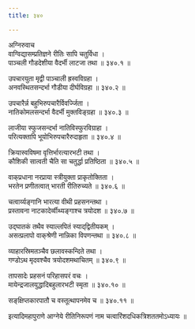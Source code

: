 ```yaml
---
title: ३४०

---
```

अग्निरुवाच  
वाग्विद्यासम्प्रतिज्ञने रीतिः सापि चतुर्विधा ।  
पाञ्चली गौडदेशीया वैदर्भी लाटजा तथा ॥ ३४०.१ ॥  
  
उपचारयुता मृद्वी पाञ्चाली ह्रस्वविग्रहा ।  
अनवस्थितसन्दर्भा गौडीया दीर्घविग्रहा ॥ ३४०.२ ॥  
  
उपचारैर्न्न बहुभिरुपचारैर्विवर्ज्जिता ।  
नातिकोमलसन्दर्भा वैदर्भी मुक्तविङ्ग्रहा ॥ ३४०.३ ॥  
  
लाजीया स्फुजसन्दर्भा नातिविस्फुरविग्राहा ।  
परित्यक्तापि भूयोभिरुपचारैरुदाहृता ॥ ३४०.४ ॥  
  
क्रियास्वविषमा वृत्तिर्भारत्यारभटी तथा ।  
कौशिकी सात्वती चैति सा चतुर्द्धा प्रतिष्ठिता ॥ ३४०.५ ॥  
  
वाक्‌प्रधाना नरप्राया स्त्रीयुक्ता प्राकृतोक्तिता ।  
भरतेन प्रणीतत्वात् भारती रीतिरुच्यते ॥ ३४०.६ ॥  
  
चत्वार्य्यङ्गानि भारत्या वीथी प्रहसनन्तथा ।  
प्रस्तावना नाटकादेर्व्वीथ्यङ्गाश्च त्रयोदश ॥ ३४०.७ ॥  
  
उद्‌घातकं तथैव स्याल्लपितं स्याद्‌द्वितीयकम् ।  
असत्प्रलापो वाक्‌श्रेणी नान्निका विपणन्तथा ॥ ३४०.८ ॥  
  
व्याहारस्रिमतञ्चैव छलावस्कन्दिते तथा ।  
गण्डोऽथ मृदवश्चैव त्रयोदशमथाचितम् ॥ ३४०.९ ॥  
  
तापसादेः प्रहसनं परिहासपरं वचः ।  
मायेन्द्रजालयुद्धादिबहुलारभटी स्मृता ॥ ३४०.१० ॥  
  
सङ्‌क्षिप्तकारपातौ च वस्तूत्थापनमेव च ॥ ३४०.११ ॥  
  
इत्यादिमहापुराणे आग्नेये रीतिनिरूपणं नाम चत्वारिंशदधिकत्रिशततमोऽध्यायः ॥